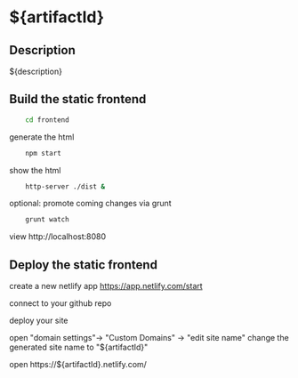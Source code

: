 ${artifactId}
=========

Description
----------------------------------------------------
${description}


Build the static frontend
-------------------------
```bash
	cd frontend
```

generate the html

```bash
	npm start
```

show the html

```bash
	http-server ./dist &
```

optional: promote coming changes via grunt

```bash
	grunt watch
```


view http://localhost:8080

Deploy the static frontend
-------------------------

create a new netlify app
https://app.netlify.com/start

connect to your github repo

deploy your site

open "domain settings"-> "Custom Domains" -> "edit site name"
change the generated site name to "${artifactId}"

open https://${artifactId}.netlify.com/
